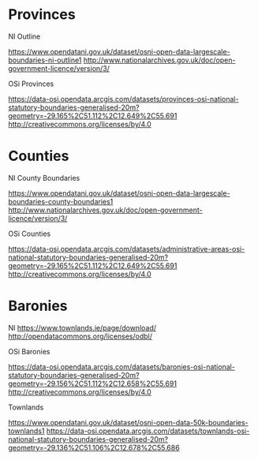 Provinces
=========

NI Outline

https://www.opendatani.gov.uk/dataset/osni-open-data-largescale-boundaries-ni-outline1
http://www.nationalarchives.gov.uk/doc/open-government-licence/version/3/

OSi Provinces

https://data-osi.opendata.arcgis.com/datasets/provinces-osi-national-statutory-boundaries-generalised-20m?geometry=-29.165%2C51.112%2C12.649%2C55.691
http://creativecommons.org/licenses/by/4.0

Counties
========

NI County Boundaries

https://www.opendatani.gov.uk/dataset/osni-open-data-largescale-boundaries-county-boundaries1
http://www.nationalarchives.gov.uk/doc/open-government-licence/version/3/

OSi Counties

https://data-osi.opendata.arcgis.com/datasets/administrative-areas-osi-national-statutory-boundaries-generalised-20m?geometry=-29.165%2C51.112%2C12.649%2C55.691
http://creativecommons.org/licenses/by/4.0

Baronies
========

NI https://www.townlands.ie/page/download/
http://opendatacommons.org/licenses/odbl/

OSi Baronies

https://data-osi.opendata.arcgis.com/datasets/baronies-osi-national-statutory-boundaries-generalised-20m?geometry=-29.156%2C51.112%2C12.658%2C55.691
http://creativecommons.org/licenses/by/4.0

Townlands

https://www.opendatani.gov.uk/dataset/osni-open-data-50k-boundaries-townlands1
https://data-osi.opendata.arcgis.com/datasets/townlands-osi-national-statutory-boundaries-generalised-20m?geometry=-29.136%2C51.106%2C12.678%2C55.686